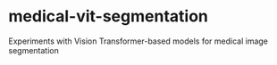 # medical-vit-segmentation
Experiments with Vision Transformer-based models for medical image segmentation
